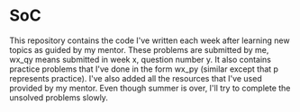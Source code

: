 # SoC
This repository contains the code I've written each week after learning new topics as guided by my mentor. These problems are submitted by me, wx_qy means submitted in week x, question number y. It also contains practice problems that I've done in the form wx_py (similar except that p represents practice). I've also added all the resources that I've used provided by my mentor.
Even though summer is over, I'll try to complete the unsolved problems slowly.
